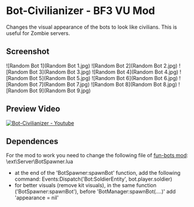 # Bot-Civilianizer - BF3 VU Mod

Changes the visual appearance of the bots to look like civilians. This is useful for Zombie servers.

## Screenshot

![Random Bot 1](Random Bot 1.jpg)
![Random Bot 2](Random Bot 2.jpg)
![Random Bot 3](Random Bot 3.jpg)
![Random Bot 4](Random Bot 4.jpg)
![Random Bot 5](Random Bot 5.jpg)
![Random Bot 6](Random Bot 6.jpg)
![Random Bot 7](Random Bot 7.jpg)
![Random Bot 8](Random Bot 8.jpg)
![Random Bot 9](Random Bot 9.jpg)

## Preview Video

[![Bot-Civilianizer - Youtube](https://img.youtube.com/vi/75mR0GJVQVM/0.jpg)](https://www.youtube.com/watch?v=75mR0GJVQVM)


## Dependences

For the mod to work you need to change the following file of [fun-bots mod](https://github.com/Joe91/fun-bots):	\ext\Server\BotSpawner.lua
- at the end of the 'BotSpawner:spawnBot' function, add the following command: Events:Dispatch('Bot:SoldierEntity', bot.player.soldier)
- for better visuals (remove kit visuals), in the same function ('BotSpawner:spawnBot'), before 'BotManager:spawnBot(....)' add 'appearance = nil'